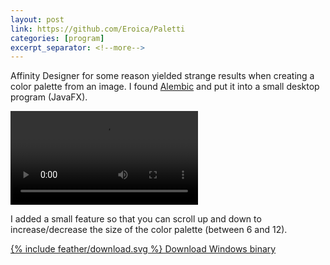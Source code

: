 ```yaml
---
layout: post
link: https://github.com/Eroica/Paletti
categories: [program]
excerpt_separator: <!--more-->
---
```


Affinity Designer for some reason yielded strange results when creating a color palette from an image. I found [Alembic](https://alembicforsketch.com) and put it into a small desktop program (JavaFX).

<video controls>
<source src="{{ '/videos/Paletti.mp4' | relative_url }}">
</video>

I added a small feature so that you can scroll up and down to increase/decrease the size of the color palette (between 6 and 12).

<a data-alignment="-middle" href="https://github.com/Eroica/Paletti/releases/download/v1.0/Paletti.zip">{% include feather/download.svg %} Download Windows binary</a>
<!--more-->
